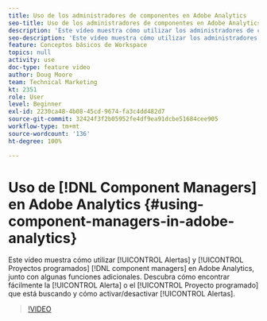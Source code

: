 ```yaml
---
title: Uso de los administradores de componentes en Adobe Analytics
seo-title: Uso de los administradores de componentes en Adobe Analytics
description: 'Este vídeo muestra cómo utilizar los administradores de componentes Alertas y Proyectos programados en Adobe Analytics, junto con algunas funciones adicionales. Aprenda a encontrar fácilmente la alerta o el proyecto programado que busca, así como a activar o desactivar alertas. '
seo-description: 'Este vídeo muestra cómo utilizar los administradores de componentes Alertas y Proyectos programados en Adobe Analytics, junto con algunas funciones adicionales. Aprenda a encontrar fácilmente la alerta o el proyecto programado que busca, así como a activar o desactivar alertas. '
feature: Conceptos básicos de Workspace
topics: null
activity: use
doc-type: feature video
author: Doug Moore
team: Technical Marketing
kt: 2351
role: User
level: Beginner
exl-id: 2230ca48-4b08-45cd-9674-fa3c4dd482d7
source-git-commit: 32424f3f2b05952fe4df9ea91dcbe51684cee905
workflow-type: tm+mt
source-wordcount: '136'
ht-degree: 100%

---
```


# Uso de [!DNL Component Managers] en Adobe Analytics {#using-component-managers-in-adobe-analytics}

Este vídeo muestra cómo utilizar [!UICONTROL Alertas] y [!UICONTROL Proyectos programados] [!DNL component managers] en Adobe Analytics, junto con algunas funciones adicionales. Descubra cómo encontrar fácilmente la [!UICONTROL Alerta] o el [!UICONTROL Proyecto programado] que está buscando y cómo activar/desactivar [!UICONTROL Alertas].

>[!VIDEO](https://video.tv.adobe.com/v/24068/?quality=12)
